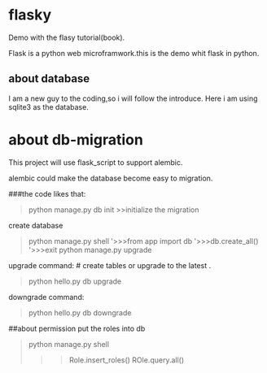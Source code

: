 # flasky
Demo with the flasy tutorial(book).

Flask is a python web microframwork.this is the demo whit flask in python.

## about database
I am a new guy to the coding,so i will follow the introduce.
Here i am using sqlite3 as the database.

# about db-migration
This project will use flask_script to support alembic.

alembic could make the database become easy to migration.

###the code likes that:
>python manage.py db init  >>initialize the migration

create database 
>python manage.py shell
> '>>>from app import db
> '>>>db.create_all()
> '>>>exit
>python manage.py upgrade

upgrade command:    # create tables or upgrade to the latest .
>python hello.py db upgrade

downgrade command:
>python hello.py db downgrade 

##about permission
put the roles into db
>python manage.py shell
>>>Role.insert_roles()
>>>ROle.query.all()

